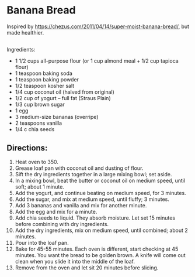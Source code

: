 # Banana Bread
Inspired by https://chezus.com/2011/04/14/super-moist-banana-bread/, but made healthier.

## 
Ingredients:

- 1 1/2 cups all-purpose flour (or 1 cup almond meal + 1/2 cup tapioca flour)
- 1 teaspoon baking soda
- 1 teaspoon baking powder
- 1/2 teaspoon kosher salt
- 1/4 cup coconut oil (halved from original)
- 1/2 cup of yogurt – full fat (Straus Plain)
- 1/3 cup brown sugar
- 1 egg
- 3 medium-size bananas (overripe)
- 2 teaspoons vanilla
- 1/4 c chia seeds

## Directions:

1. Heat oven to 350.
2. Grease loaf pan with coconut oil and dusting of flour.
3. Sift the dry ingredients together in a large mixing bowl;  set aside.
4. In a mixing bowl, beat the butter or coconut oil on medium speed, until soft;  about 1 minute.
5. Add the yogurt, and continue beating on medium speed, for 3 minutes.
6. Add the sugar, and mix at medium speed, until fluffy;  3 minutes.
7. Add 3 bananas and vanilla and mix for another minute.
8. Add the egg and mix for a minute.
9. Add chia seeds to liquid. They absorb moisture. Let set 15 minutes before combining with dry ingredients.
10. Add the dry ingredients, mix on medium speed, until combined;  about 2 minutes.
11. Pour into the loaf pan.
12. Bake for 45-55 minutes.  Each oven is different, start checking at 45 minutes.  You want the bread to be golden brown.  A knife will come out clean when you slide it into the middle of the loaf.
13. Remove from the oven and let sit 20 minutes before slicing.
